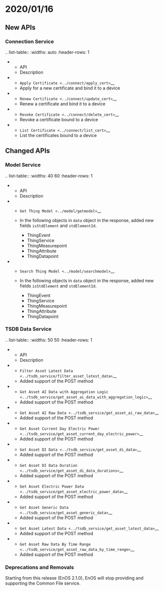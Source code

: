 # 2020/01/16

## New APIs

### Connection Service

.. list-table::
   :widths: auto
   :header-rows: 1

   * - API
     - Description
   * - `Apply Certificate <../connect/apply_cert>`__
     - Apply for a new certificate and bind it to a device
   * - `Renew Certificate <../connect/update_cert>`__
     - Renew a certificate and bind it to a device
   * - `Revoke Certificate <../connect/delete_cert>`__
     - Revoke a certificate bound to a device
   * - `List Certificate <../connect/list_cert>`__
     - List the certificates bound to a device


## Changed APIs

### Model Service

.. list-table::
   :widths: 40 60
   :header-rows: 1

   * - API
     - Description
   * - `Get Thing Model <../model/getmodel>`__
     - In the following objects in ``data`` object in the response, added new fields ``isStdElement`` and ``stdElementId``.

       + ThingEvent
       + ThingService
       + ThingMeasurepoint
       + ThingAttribute
       + ThingDatapoint

   * - `Search Thing Model <../model/searchmodel>`__
     - In the following objects in ``data`` object in the response, added new fields ``isStdElement`` and ``stdElementId``.

       + ThingEvent
       + ThingService
       + ThingMeasurepoint
       + ThingAttribute
       + ThingDatapoint


### TSDB Data Service

.. list-table::
   :widths: 50 50
   :header-rows: 1

   * - API
     - Description
   * - `Filter Asset Latest Data <../tsdb_service/filter_asset_latest_data>`__
     - Added support of the POST method
   * - `Get Asset AI Data with Aggregation Logic <../tsdb_service/get_asset_ai_data_with_aggregation_logic>`__
     - Added support of the POST method
   * - `Get Asset AI Raw Data <../tsdb_service/get_asset_ai_raw_data>`__
     - Added support of the POST method
   * - `Get Asset Current Day Electric Power <../tsdb_service/get_asset_current_day_electric_power>`__
     - Added support of the POST method
   * - `Get Asset DI Data <../tsdb_service/get_asset_di_data>`__
     - Added support of the POST method
   * - `Get Asset DI Data Duration <../tsdb_service/get_asset_di_data_durations>`__
     - Added support of the POST method
   * - `Get Asset Electric Power Data <../tsdb_service/get_asset_electric_power_data>`__
     - Added support of the POST method
   * - `Get Asset Generic Data <../tsdb_service/get_asset_generic_data>`__
     - Added support of the POST method
   * - `Get Asset Latest Data <../tsdb_service/get_asset_latest_data>`__
     - Added support of the POST method
   * - `Get Asset Raw Data By Time Range <../tsdb_service/get_asset_raw_data_by_time_range>`__
     - Added support of the POST method


### Deprecations and Removals

Starting from this release (EnOS 2.1.0), EnOS will stop providing and supporting the Common File service.

<!--end-->
